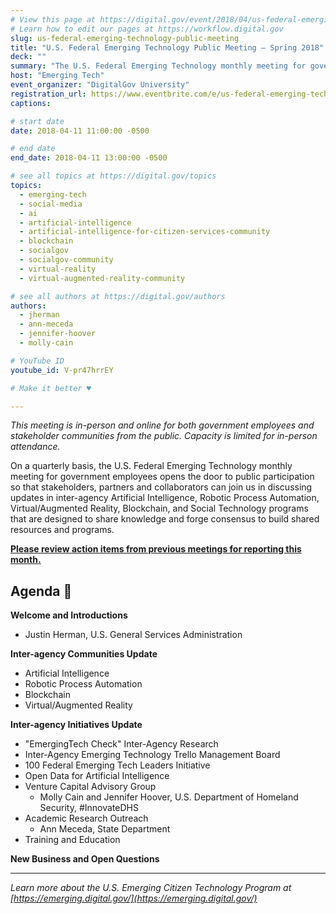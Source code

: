 ```yaml
---
# View this page at https://digital.gov/event/2018/04/us-federal-emerging-technology-public-meeting
# Learn how to edit our pages at https://workflow.digital.gov
slug: us-federal-emerging-technology-public-meeting
title: "U.S. Federal Emerging Technology Public Meeting — Spring 2018"
deck: ""
summary: "The U.S. Federal Emerging Technology monthly meeting for government employees to share knowledge, forge consensus, and build shared resources and programs."
host: "Emerging Tech"
event_organizer: "DigitalGov University"
registration_url: https://www.eventbrite.com/e/us-federal-emerging-technology-public-meeting-spring-18-registration-44763838847
captions: 

# start date
date: 2018-04-11 11:00:00 -0500

# end date
end_date: 2018-04-11 13:00:00 -0500

# see all topics at https://digital.gov/topics
topics: 
  - emerging-tech
  - social-media
  - ai
  - artificial-intelligence
  - artificial-intelligence-for-citizen-services-community
  - blockchain
  - socialgov
  - socialgov-community
  - virtual-reality
  - virtual-augmented-reality-community

# see all authors at https://digital.gov/authors
authors: 
  - jherman
  - ann-meceda
  - jennifer-hoover
  - molly-cain

# YouTube ID
youtube_id: V-pr47hrrEY

# Make it better ♥

---
```


_This meeting is in-person and online for both government employees and stakeholder communities from the public. Capacity is limited for in-person attendance._

On a quarterly basis, the U.S. Federal Emerging Technology monthly meeting for government employees opens the door to public participation so that stakeholders, partners and collaborators can join us in discussing updates in inter-agency Artificial Intelligence, Robotic Process Automation, Virtual/Augmented Reality, Blockchain, and Social Technology programs that are designed to share knowledge and forge consensus to build shared resources and programs.

[**Please review action items from previous meetings for reporting this month.**](https://emerging.digital.gov/meeting-notes/)

## Agenda :space_invader:

**Welcome and Introductions**

- Justin Herman, U.S. General Services Administration

**Inter-agency Communities Update**

- Artificial Intelligence
- Robotic Process Automation
- Blockchain
- Virtual/Augmented Reality

**Inter-agency Initiatives Update**

- "EmergingTech Check" Inter-Agency Research
- Inter-Agency Emerging Technology Trello Management Board
- 100 Federal Emerging Tech Leaders Initiative
- Open Data for Artificial Intelligence
- Venture Capital Advisory Group
  - Molly Cain and Jennifer Hoover, U.S. Department of Homeland Security, #InnovateDHS
- Academic Research Outreach
  - Ann Meceda, State Department
- Training and Education

**New Business and Open Questions**


---
_Learn more about the U.S. Emerging Citizen Technology Program at [https://emerging.digital.gov/](https://emerging.digital.gov/)_
